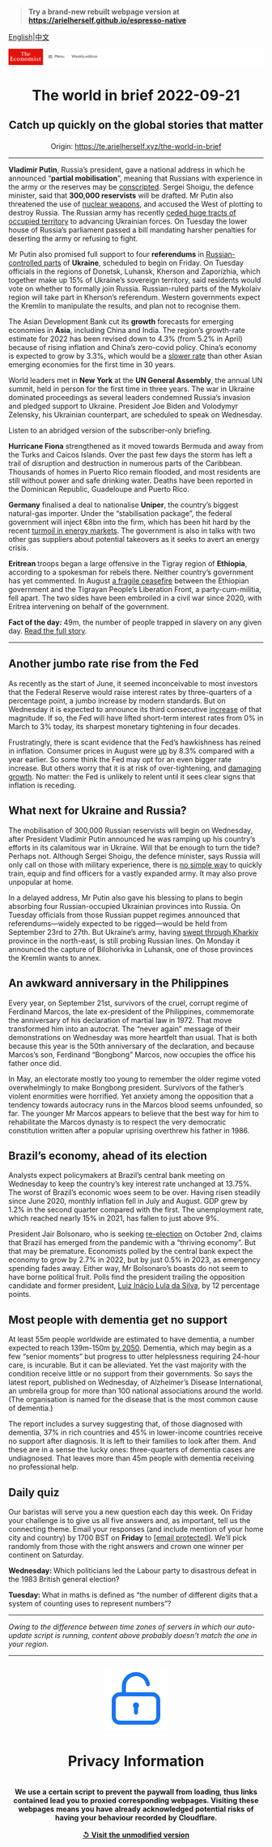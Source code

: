 > **Try a brand-new rebuilt webpage version at https://arielherself.github.io/espresso-native**

[English](https://github.com/arielherself/espresso/blob/main/README.md)|[中文](https://github-com.translate.goog/arielherself/espresso/blob/main/README.md?_x_tr_sl=en&_x_tr_tl=zh-CN&_x_tr_hl=zh-CN&_x_tr_pto=wapp)



![The Economist](menubar.png)

# <p align="center">The world in brief 2022-09-21</p>

## <p align="center">Catch up quickly on the global stories that matter</p>

<p align="center">Origin: <a href="https://te.arielherself.xyz/the-world-in-brief">https://te.arielherself.xyz/the-world-in-brief</a><hr>

<strong>Vladimir Putin</strong>, Russia’s president, gave a national address in which he announced “<strong>partial mobilisation</strong>”, meaning that Russians with experience in the army or the reserves may be [conscripted](https://te.arielherself.xyz/europe/2022/09/20/vladimir-putins-situation-looks-ever-more-desperate). Sergei Shoigu, the defence minister, said that <strong>300,000 reservists</strong> will be drafted. Mr Putin also threatened the use of [nuclear weapons](https://te.arielherself.xyz/briefing/2022/06/02/russias-invasion-of-ukraine-has-eroded-the-nuclear-taboo), and accused the West of plotting to destroy Russia. The Russian army has recently [ceded huge tracts of occupied territory](https://te.arielherself.xyz/europe/2022/09/15/russian-discontent-with-the-war-and-vladimir-putin-is-growing) to advancing Ukrainian forces. On Tuesday the lower house of Russia’s parliament passed a bill mandating harsher penalties for deserting the army or refusing to fight.

Mr Putin also promised full support to four <strong>referendums</strong> in [Russian-controlled parts](https://te.arielherself.xyz/europe/2022/09/20/vladimir-putins-situation-looks-ever-more-desperate) of <strong>Ukraine</strong>, scheduled to begin on Friday. On Tuesday officials in the regions of Donetsk, Luhansk, Kherson and Zaporizhia, which together make up 15% of Ukraine’s sovereign territory, said residents would vote on whether to formally join Russia. Russian-ruled parts of the Mykolaiv region will take part in Kherson’s referendum. Western governments expect the Kremlin to manipulate the results, and plan not to recognise them. 

The Asian Development Bank cut its <strong>growth</strong> forecasts for emerging economies in <strong>Asia</strong>, including China and India. The region’s growth-rate estimate for 2022 has been revised down to 4.3% (from 5.2% in April) because of rising inflation and China’s zero-covid policy. China’s economy is expected to grow by 3.3%, which would be a [slower rate](https://te.arielherself.xyz/finance-and-economics/2022/09/20/chinas-rulers-seem-resigned-to-a-slowing-economy) than other Asian emerging economies for the first time in 30 years.

World leaders met in <strong>New York</strong> at the <strong>UN General Assembly</strong>, the annual UN summit, held in person for the first time in three years. The war in Ukraine dominated proceedings as several leaders condemned Russia’s invasion and pledged support to Ukraine. President Joe Biden and Volodymyr Zelensky, his Ukrainian counterpart, are scheduled to speak on Wednesday.

Listen to an abridged version of the subscriber-only briefing.

<strong>Hurricane Fiona</strong> strengthened as it moved towards Bermuda and away from the Turks and Caicos Islands. Over the past few days the storm has left a trail of disruption and destruction in numerous parts of the Caribbean. Thousands of homes in Puerto Rico remain flooded, and most residents are still without power and safe drinking water. Deaths have been reported in the Dominican Republic, Guadeloupe and Puerto Rico. 

<strong>Germany</strong> finalised a deal to nationalise <strong>Uniper</strong>, the country’s biggest natural-gas importer. Under the “stabilisation package”, the federal government will inject €8bn into the firm, which has been hit hard by the recent [turmoil in energy markets](https://te.arielherself.xyz/leaders/2022/09/01/how-to-prevent-europes-energy-crunch-spiralling-into-an-economic-crisis). The government is also in talks with two other gas suppliers about potential takeovers as it seeks to avert an energy crisis.

<strong>Eritrean </strong>troops began a large offensive in the Tigray region of <strong>Ethiopia</strong>, according to a spokesman for rebels there. Neither country’s government has yet commented. In August [a fragile ceasefire](https://te.arielherself.xyz/the-economist-explains/2022/09/07/why-has-ethiopias-ceasefire-failed) between the Ethiopian government and the Tigrayan People’s Liberation Front, a party-cum-militia, fell apart. The two sides have been embroiled in a civil war since 2020, with Eritrea intervening on behalf of the government.

<strong>Fact of the day: </strong>49m, the number of people trapped in slavery on any given day. [Read the full story](https://te.arielherself.xyz/graphic-detail/2022/09/20/the-number-of-people-in-modern-slavery-is-increasing).

----------

## Another jumbo rate rise from the Fed

As recently as the start of June, it seemed inconceivable to most investors that the Federal Reserve would raise interest rates by three-quarters of a percentage point, a jumbo increase by modern standards. But on Wednesday it is expected to announce its third consecutive [increase](https://te.arielherself.xyz/graphic-detail/2022/07/27/the-fed-is-no-longer-taking-baby-steps-to-rein-in-inflation) of that magnitude. If so, the Fed will have lifted short-term interest rates from 0% in March to 3% today, its sharpest monetary tightening in four decades.

Frustratingly, there is scant evidence that the Fed’s hawkishness has reined in inflation. Consumer prices in August were [up](https://te.arielherself.xyz/finance-and-economics/2022/09/13/america-still-has-an-inflation-problem) by 8.3% compared with a year earlier. So some think the Fed may opt for an even bigger rate increase. But others worry that it is at risk of over-tightening, and [damaging growth](https://te.arielherself.xyz/leaders/2022/09/14/to-fix-americas-inflation-problem-the-federal-reserve-must-go-big). No matter: the Fed is unlikely to relent until it sees clear signs that inflation is receding.

## What next for Ukraine and Russia?

The mobilisation of 300,000 Russian reservists will begin on Wednesday, after President Vladimir Putin announced he was ramping up his country’s efforts in its calamitous war in Ukraine. Will that be enough to turn the tide? Perhaps not. Although Sergei Shoigu, the defence minister, says Russia will only call on those with military experience, there is [no simple way](https://te.arielherself.xyz/europe/2022/09/20/vladimir-putins-situation-looks-ever-more-desperate) to quickly train, equip and find officers for a vastly expanded army. It may also prove unpopular at home.

In a delayed address, Mr Putin also gave his blessing to plans to begin absorbing four Russian-occupied Ukrainian provinces into Russia. On Tuesday officials from those Russian puppet regimes announced that referendums—widely expected to be rigged—would be held from September 23rd to 27th. But Ukraine’s army, having [swept through Kharkiv](https://te.arielherself.xyz/europe/2022/09/18/where-next-for-ukraines-army) province in the north-east, is still probing Russian lines. On Monday it announced the capture of Bilohorivka in Luhansk, one of those provinces the Kremlin wants to annex. 

## An awkward anniversary in the Philippines

Every year, on September 21st, survivors of the cruel, corrupt regime of Ferdinand Marcos, the late ex-president of the Philippines, commemorate the anniversary of his declaration of martial law in 1972. That move transformed him into an autocrat. The “never again” message of their demonstrations on Wednesday was more heartfelt than usual. That is both because this year is the 50th anniversary of the declaration, and because Marcos’s son, Ferdinand “Bongbong” Marcos, now occupies the office his father once did. 

In May, an electorate mostly too young to remember the older regime voted overwhelmingly to make Bongbong president. Survivors of the father’s violent enormities were horrified. Yet anxiety among the opposition that a tendency towards autocracy runs in the Marcos blood seems unfounded, so far. The younger Mr Marcos appears to believe that the best way for him to rehabilitate the Marcos dynasty is to respect the very democratic constitution written after a popular uprising overthrew his father in 1986.

## Brazil’s economy, ahead of its election

Analysts expect policymakers at Brazil’s central bank meeting on Wednesday to keep the country’s key interest rate unchanged at 13.75%. The worst of Brazil’s economic woes seem to be over. Having risen steadily since June 2020, monthly inflation fell in July and August. GDP grew by 1.2% in the second quarter compared with the first. The unemployment rate, which reached nearly 15% in 2021, has fallen to just above 9%. 

President Jair Bolsonaro, who is seeking [re-election](https://te.arielherself.xyz/the-americas/2022/04/02/brazils-presidential-election-in-october-will-be-about-the-economy) on October 2nd, claims that Brazil has emerged from the pandemic with a “thriving economy”. But that may be premature. Economists polled by the central bank expect the economy to grow by 2.7% in 2022, but by just 0.5% in 2023, as emergency spending fades away. Either way, Mr Bolsonaro’s boasts do not seem to have borne political fruit. Polls find the president trailing the opposition candidate and former president, [Luiz Inácio Lula da Silva](https://te.arielherself.xyz/the-americas/2022/09/19/how-left-wing-on-economics-is-luiz-inacio-lula-da-silva), by 12 percentage points.

## Most people with dementia get no support

At least 55m people worldwide are estimated to have dementia, a number expected to reach 139m-150m [by 2050](https://te.arielherself.xyz/graphic-detail/2022/01/11/dementia-will-affect-more-than-150m-people-worldwide-by-2050). Dementia, which may begin as a few “senior moments” but progress to utter helplessness requiring 24-hour care, is incurable. But it can be alleviated. Yet the vast majority with the condition receive little or no support from their governments. So says the latest report, published on Wednesday, of Alzheimer’s Disease International, an umbrella group for more than 100 national associations around the world. (The organisation is named for the disease that is the most common cause of dementia.) 

The report includes a survey suggesting that, of those diagnosed with dementia, 37% in rich countries and 45% in lower-income countries receive no support after diagnosis. It is left to their families to look after them. And these are in a sense the lucky ones: three-quarters of dementia cases are undiagnosed. That leaves more than 45m people with dementia receiving no professional help.

## Daily quiz

Our baristas will serve you a new question each day this week. On Friday your challenge is to give us all five answers and, as important, tell us the connecting theme. Email your responses (and include mention of your home city and country) by 1700 BST on <strong>Friday</strong> to [<span class="__cf_email__" data-cfemail="eebf9b8794ab9d9e9c8b9d9d81ae8b8d81808183879d9ac08d8183">[email&#160;protected]</span>](https://mail.google.com/mail/?view=cm&amp;fs=1&amp;tf=1&amp;to=QuizEspresso@te.arielherself.xyz). We’ll pick randomly from those with the right answers and crown one winner per continent on Saturday.

<strong>Wednesday: </strong>Which politicians led the Labour party to disastrous defeat in the 1983 British general election?  
  
<strong>Tuesday: </strong>What in maths is defined as “the number of different digits that a system of counting uses to represent numbers”?

----------

*Owing to the difference between time zones of servers in which our auto-update script is running, content above probably doesn't match the one in your region.*

|<br><div align="center"><img src="unlock.png" /><h1>Privacy Information</h1></div></br>We use a certain script to prevent the paywall from loading, thus links contained lead you to proxied corresponding webpages. Visiting these webpages means you have already acknowledged potential risks of having your behaviour recorded by Cloudflare.<br><br>[&#x21BA; Visit the unmodified version](README.raw.md)<br><br>|
|-----|
